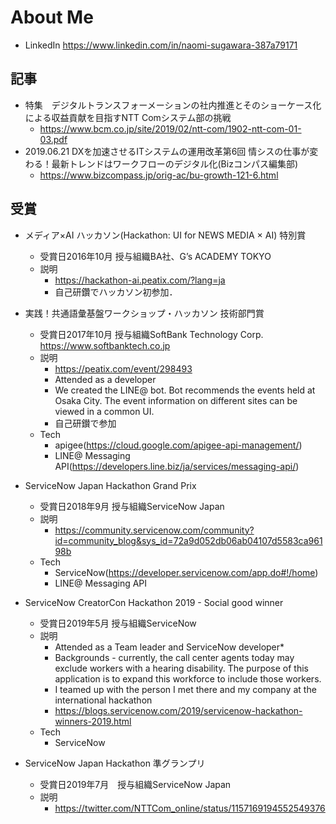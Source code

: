# About Me

* LinkedIn
https://www.linkedin.com/in/naomi-sugawara-387a79171

## 記事

* 特集　デジタルトランスフォーメーションの社内推進とそのショーケース化による収益貢献を目指すNTT Comシステム部の挑戦 
  * https://www.bcm.co.jp/site/2019/02/ntt-com/1902-ntt-com-01-03.pdf
* 2019.06.21 DXを加速させるITシステムの運用改革第6回 情シスの仕事が変わる！最新トレンドはワークフローのデジタル化(Bizコンパス編集部)
  * https://www.bizcompass.jp/orig-ac/bu-growth-121-6.html

## 受賞

* メディア×AI ハッカソン(Hackathon: UI for NEWS MEDIA × AI) 特別賞
  * 受賞日2016年10月  授与組織BA社、G’s ACADEMY TOKYO 
  * 説明
    * https://hackathon-ai.peatix.com/?lang=ja
    * 自己研鑽でハッカソン初参加．

* 実践！共通語彙基盤ワークショップ・ハッカソン 技術部門賞
  * 受賞日2017年10月  授与組織SoftBank Technology Corp. https://www.softbanktech.co.jp
  * 説明
    * https://peatix.com/event/298493
    *  Attended as a developer
    *  We created the LINE@ bot. Bot recommends the events held at Osaka City. The event information on different sites can be viewed in a common UI.
    * 自己研鑚で参加
  * Tech
    * apigee(https://cloud.google.com/apigee-api-management/)
    * LINE@ Messaging API(https://developers.line.biz/ja/services/messaging-api/)

* ServiceNow Japan Hackathon Grand Prix
  * 受賞日2018年9月  授与組織ServiceNow Japan
  * 説明
    * https://community.servicenow.com/community?id=community_blog&sys_id=72a9d052db06ab04107d5583ca96198b
  * Tech
    * ServiceNow(https://developer.servicenow.com/app.do#!/home)
    * LINE@ Messaging API

* ServiceNow CreatorCon Hackathon 2019 - Social good winner
  * 受賞日2019年5月  授与組織ServiceNow
  * 説明
    * Attended as a Team leader and ServiceNow developer* 
    * Backgrounds - currently, the call center agents today may exclude workers with a hearing disability. The purpose of this application is to expand this workforce to include those workers.
    * I teamed up with the person I met there and my company at the international hackathon
    * https://blogs.servicenow.com/2019/servicenow-hackathon-winners-2019.html
  * Tech
    * ServiceNow

* ServiceNow Japan Hackathon 準グランプリ
  * 受賞日2019年7月　授与組織ServiceNow Japan
  * 説明
    * https://twitter.com/NTTCom_online/status/1157169194552549376


